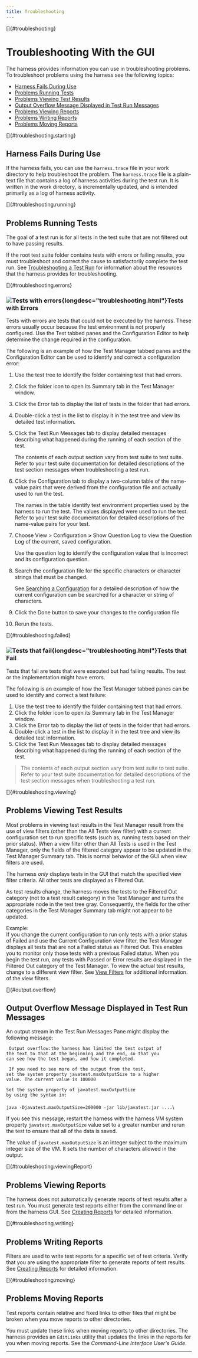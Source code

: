 ```yaml
---
title: Troubleshooting
---
```


[]{#troubleshooting}

# Troubleshooting With the GUI

The harness provides information you can use in troubleshooting problems. To troubleshoot problems
using the harness see the following topics:

-   [Harness Fails During Use](#troubleshooting.starting)
-   [Problems Running Tests](#troubleshooting.running)
-   [Problems Viewing Test Results](#troubleshooting.viewing)
-   [Output Overflow Message Displayed in Test Run Messages](#output.overflow)
-   [Problems Viewing Reports](#troubleshooting.viewingReport)
-   [Problems Writing Reports](#troubleshooting.writing)
-   [Problems Moving Reports](#troubleshooting.moving)

[]{#troubleshooting.starting}

## Harness Fails During Use

If the harness fails, you can use the `harness.trace` file in your work directory to help
troubleshoot the problem. The `harness.trace` file is a plain-text file that contains a log of
harness activities during the test run. It is written in the work directory, is incrementally
updated, and is intended primarily as a log of harness activity.

[]{#troubleshooting.running}

## Problems Running Tests

The goal of a test run is for all tests in the test suite that are not filtered out to have passing
results.

If the root test suite folder contains tests with errors or failing results, you must troubleshoot
and correct the cause to satisfactorily complete the test run. See [Troubleshooting a Test
Run](../run/troubleshooting.html) for information about the resources that the harness provides for
troubleshooting.

[]{#troubleshooting.errors}

### ![Tests with errors](../../images/blueTest.gif){longdesc="troubleshooting.html"}Tests with Errors

Tests with errors are tests that could not be executed by the harness. These errors usually occur
because the test environment is not properly configured. Use the Test tabbed panes and the
Configuration Editor to help determine the change required in the configuration.

The following is an example of how the Test Manager tabbed panes and the Configuration Editor can be
used to identify and correct a configuration error:

1.  Use the test tree to identify the folder containing test that had errors.

2.  Click the folder icon to open its Summary tab in the Test Manager window.

3.  Click the Error tab to display the list of tests in the folder that had errors.

4.  Double-click a test in the list to display it in the test tree and view its detailed test
    information.

5.  Click the Test Run Messages tab to display detailed messages describing what happened during the
    running of each section of the test.

    The contents of each output section vary from test suite to test suite. Refer to your test suite
    documentation for detailed descriptions of the test section messages when troubleshooting a test
    run.

<!-- -->

6.  Click the Configuration tab to display a two-column table of the name-value pairs that were
    derived from the configuration file and actually used to run the test.

    The names in the table identify test environment properties used by the harness to run the test.
    The values displayed were used to run the test. Refer to your test suite documentation for
    detailed descriptions of the name-value pairs for your test.

<!-- -->

7.  Choose View \> Configuration **\>** Show Question Log to view the Question Log of the current,
    saved configuration.

    Use the question log to identify the configuration value that is incorrect and its configuration
    question.

<!-- -->

8.  Search the configuration file for the specific characters or character strings that must be
    changed.

    See [Searching a Configuration](../confEdit/searchConfiguration.html) for a detailed description
    of how the current configuration can be searched for a character or string of characters.

<!-- -->

9.  Click the Done button to save your changes to the configuration file

10. Rerun the tests.

[]{#troubleshooting.failed}

### ![Tests that fail](../../images/redTest.gif){longdesc="troubleshooting.html"}Tests that Fail

Tests that fail are tests that were executed but had failing results. The test or the implementation
might have errors.

The following is an example of how the Test Manager tabbed panes can be used to identify and correct
a test failure:

1.  Use the test tree to identify the folder containing test that had errors.
2.  Click the folder icon to open its Summary tab in the Test Manager window.
3.  Click the Error tab to display the list of tests in the folder that had errors.
4.  Double-click a test in the list to display it in the test tree and view its detailed test
    information.
5.  Click the Test Run Messages tab to display detailed messages describing what happened during the
    running of each section of the test.

> The contents of each output section vary from test suite to test suite. Refer to your test suite
> documentation for detailed descriptions of the test section messages when troubleshooting a test
> run.

[]{#troubleshooting.viewing}

## Problems Viewing Test Results

Most problems in viewing test results in the Test Manager result from the use of view filters (other
than the All Tests view filter) with a current configuration set to run specific tests (such as,
running tests based on their prior status). When a view filter other than All Tests is used in the
Test Manager, only the fields of the filtered category appear to be updated in the Test Manager
Summary tab. This is normal behavior of the GUI when view filters are used.

The harness *only* displays tests in the GUI that match the specified view filter criteria. All
other tests are displayed as Filtered Out.

As test results change, the harness moves the tests to the Filtered Out category (not to a test
result category) in the Test Manager and turns the appropriate node in the test tree gray.
Consequently, the fields for the other categories in the Test Manager Summary tab might not appear
to be updated.

Example:\
If you change the current configuration to run only tests with a prior status of Failed and use the
Current Configuration view filter, the Test Manager displays all tests that are not a Failed status
as Filtered Out. This enables you to monitor only those tests with a previous Failed status. When
you begin the test run, any tests with Passed or Error results are displayed in the Filtered Out
category of the Test Manager. To view the actual test results, change to a different view filter.
See [View Filters](../browse/viewFilters.html) for additional information. of the view filters.

[]{#output.overflow}

## Output Overflow Message Displayed in Test Run Messages

An output stream in the Test Run Messages Pane might display the following message:

` Output overflow:the harness has limited the test output of`\
`the text to that at the beginning and the end, so that you`\
`can see how the test began, and how it completed.`

` If you need to see more of the output from the test,`\
`set the system property javatest.maxOutputSize to a higher`\
`value. The current value is 100000`

`Set the system property of javatest.maxOutputSize`\
`by using the syntax in:`\
\
`java -Djavatest.maxOutputSize=200000 -jar lib/javatest.jar ....`\

If you see this message, restart the harness with the harness VM system property
`javatest.maxOutputSize` value set to a greater number and rerun the test to ensure that all of the
data is saved.

The value of `javatest.maxOutputSize` is an integer subject to the maximum integer size of the VM.
It sets the number of characters allowed in the output.

[]{#troubleshooting.viewingReport}

## Problems Viewing Reports

The harness does not automatically generate reports of test results after a test run. You must
generate test reports either from the command line or from the harness GUI. See [Creating
Reports](../report/newReports.html) for detailed information.

[]{#troubleshooting.writing}

## Problems Writing Reports

Filters are used to write test reports for a specific set of test criteria. Verify that you are
using the appropriate filter to generate reports of test results. See [Creating
Reports](../report/newReports.html) for detailed information.

[]{#troubleshooting.moving}

## Problems Moving Reports

Test reports contain relative and fixed links to other files that might be broken when you move
reports to other directories.

You must update these links when moving reports to other directories. The harness provides an
`EditLinks` utility that updates the links in the reports for you when moving reports. See the
*Command-Line Interface User\'s Guide*.

----------------------------------------------------------------------------------------------------


